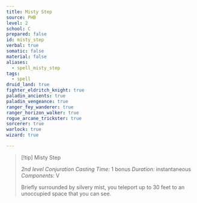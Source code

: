 ```yaml
---
title: Misty Step
source: PHB
level: 2
school: C
prepared: false
id: misty_step
verbal: true
somatic: false
material: false
aliases:
  - spell_misty_step
tags:
  - spell
druid_land: true
fighter_eldritch_knight: true
paladin_ancients: true
paladin_vengeance: true
ranger_fey_wanderer: true
ranger_horizon_walker: true
rogue_arcane_trickster: true
sorcerer: true
warlock: true
wizard: true

---
```

>[!tip] Misty Step
>
> *2nd level Conjuration*
> *Casting Time:* 1 bonus
> *Duration:* instantaneous
> *Components:* V
>
>Briefly surrounded by silvery mist, you teleport up to 30 feet to an unoccupied space that you can see.
>

